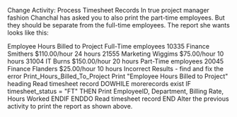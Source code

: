 Change Activity: Process Timesheet Records
In true project manager fashion Chanchal has asked you to also print the part-time employees. But they should be separate from the full-time employees. The report she wants looks like this:

Employee Hours Billed to Project
Full-Time employees
    10335 Finance    Smithers  $110.00/hour 24 hours
    21555 Marketing  Wiggims   $75.00/hour  10 hours
    31004 IT         Burns     $150.00/hour 20 hours
Part-Time employees
   20045 Finance     Flanders  $25.00/hour  10 hours
Incorrect Results - find and fix the error
Print_Hours_Billed_To_Project
Print "Employee Hours Billed to Project" heading
    Read timesheet record
    DOWHILE morerecords exist
        IF timesheet_status = "FT" THEN
            Print EmployeeID, Department, Billing Rate, Hours Worked
        ENDIF
    ENDDO
    Read timesheet record
END
Alter the previous activity to print the report as shown above.